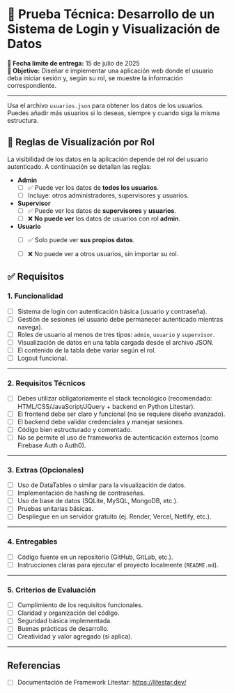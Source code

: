 # 🧪 Prueba Técnica: Desarrollo de un Sistema de Login y Visualización de Datos

**📅 Fecha límite de entrega:** 15 de julio de 2025  
**🎯 Objetivo:** Diseñar e implementar una aplicación web donde el usuario deba iniciar sesión y, según su rol, se muestre la información correspondiente.

---

Usa el archivo `usuarios.json` para obtener los datos de los usuarios. Puedes añadir más usuarios si lo deseas, siempre y cuando siga la misma estructura.

## 🔐 Reglas de Visualización por Rol

La visibilidad de los datos en la aplicación depende del rol del usuario autenticado. A continuación se detallan las reglas:

- **Admin**
  - [ ] ✅ Puede ver los datos de **todos los usuarios**.
  - [ ] Incluye: otros administradores, supervisores y usuarios.

- **Supervisor**
  - [ ] ✅ Puede ver los datos de **supervisores** y **usuarios**.
  - [ ] ❌ **No puede ver** los datos de usuarios con rol **admin**.

- **Usuario**
  - [ ] ✅ Solo puede ver **sus propios datos**.
  - [ ] ❌ No puede ver a otros usuarios, sin importar su rol.


## ✅ Requisitos

### 1. Funcionalidad

- [ ] Sistema de login con autenticación básica (usuario y contraseña).
- [ ] Gestión de sesiones (el usuario debe permanecer autenticado mientras navega).
- [ ] Roles de usuario al menos de tres tipos: `admin`, `usuario` y `supervisor`.
- [ ] Visualización de datos en una tabla cargada desde el archivo JSON.
- [ ] El contenido de la tabla debe variar según el rol.
- [ ] Logout funcional.

---

### 2. Requisitos Técnicos

- [ ] Debes utilizar obligatoriamente el stack tecnológico (recomendado: HTML/CSS/JavaScript/JQuery + backend en Python Litestar).
- [ ] El frontend debe ser claro y funcional (no se requiere diseño avanzado).
- [ ] El backend debe validar credenciales y manejar sesiones.
- [ ] Código bien estructurado y comentado.
- [ ] No se permite el uso de frameworks de autenticación externos (como Firebase Auth o Auth0).

---

### 3. Extras (Opcionales)

- [ ] Uso de DataTables o similar para la visualización de datos.
- [ ] Implementación de hashing de contraseñas.
- [ ] Uso de base de datos (SQLite, MySQL, MongoDB, etc.).
- [ ] Pruebas unitarias básicas.
- [ ] Despliegue en un servidor gratuito (ej. Render, Vercel, Netlify, etc.).

---

### 4. Entregables

- [ ] Código fuente en un repositorio (GitHub, GitLab, etc.).
- [ ] Instrucciones claras para ejecutar el proyecto localmente (`README.md`).

---

### 5. Criterios de Evaluación

- [ ] Cumplimiento de los requisitos funcionales.
- [ ] Claridad y organización del código.
- [ ] Seguridad básica implementada.
- [ ] Buenas prácticas de desarrollo.
- [ ] Creatividad y valor agregado (si aplica).

---

## Referencias

- [ ] Documentación de Framework Litestar: https://litestar.dev/
